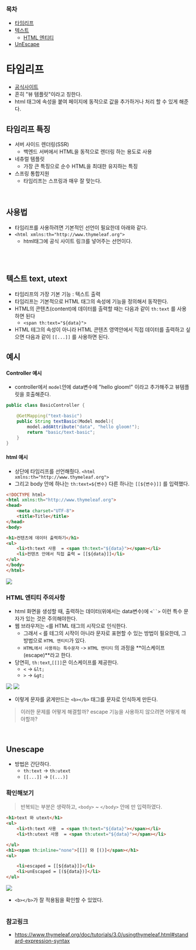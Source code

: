### 목차
 - [타임리프](#타임리프)
 - [텍스트](#텍스트-text,-utext)
   - [HTML 엔티티](#HTML-엔티티-주의사항)
 - [UnEscape](#Unescape)

# 타임리프
 - [공식사이트](https://www.thymeleaf.org/)
 - 흔히 "뷰 템플릿"이라고 칭한다.
 - html 태그에 속성을 붙여 페이지에 동적으로 값을 추가하거나 처리 할 수 있게 해준다.

## 타임리프 특징
 - 서버 사이드 렌더링(SSR)
   - 백엔드 서버에서 HTML을 동적으로 렌더링 하는 용도로 사용
 - 네츄럴 템플릿
   - 가장 큰 특징으로 순수 HTML을 최대한 유지하는 특징
 - 스프링 통합지원
   - 타임리프는 스프링과 매우 잘 맞는다.

<br>

## 사용법 
 - 타임리프를 사용하려면 기본적인 선언이 필요한데 아래와 같다.
 - `<html xmlns:th="http://www.thymeleaf.org">`
   - html태그에 공식 사이트 링크를 넣어주는 선언이다.

<br>
<br>




## 텍스트 text, utext
 - 타임리프의 가장 기본 기능 : 텍스트 출력
 - 타임리프는 기본적으로 HTML 태그의 속성에 기능을 정의해서 동작한다.
 - HTML의 콘텐츠(content)에 데이터를 출력할 때는 다음과 같이 `th:text` 를 사용하면 된다
   - `<span th:text="${data}">`
 - HTML 테그의 속성이 아니라 HTML 콘텐츠 영역안에서 직접 데이터를 출력하고 싶으면 다음과 같이 `[[...]]` 를 사용하면 된다.


## 예시

#### Controller 예시
- controller에서 `model`안에 data변수에 "hello gloom!" 이라고 추가해주고 뷰템플릿을 호출해준다.

```java
public class BasicController {

    @GetMapping("text-basic")
    public String textBasic(Model model){
        model.addAttribute("data", "hello gloom!");
        return "basic/text-basic";
    }
}

```

#### html 예시 
- 상단에 타임리프를 선언해줬다. `<html xmlns:th="http://www.thymeleaf.org">`
- 그리고 body 안에 하나는 `th:text=${변수}` 다른 하나는 `[[${변수}]]` 를 입력했다. 

```html
<!DOCTYPE html>
<html xmlns:th="http://www.thymeleaf.org">
<head>
    <meta charset="UTF-8">
    <title>Title</title>
</head>
<body>

<h1>컨텐츠에 데이터 출력하기</h1>
<ul>
    <li>th:text 사용  = <span th:text="${data}"></span></li>
    <li>컨텐츠 안에서 직접 출력 = [[${data}]]</li>
</ul>
</body>
</html>
```

<img src="https://user-images.githubusercontent.com/104331549/203462124-ceca3787-2e02-45c8-9bab-337a385eb466.png">

<br>

### HTML 엔티티 주의사항 
- html 화면을 생성할 때, 출력하는 데이터(위에서는 data변수)에 `<``>` 이런 특수 문자가 있는 것은 주의해야한다.
- 웹 브라우저는 `<`를 HTML 태그의 시작으로 인식한다. 
  - 그래서 `<` 를 테그의 시작이 아니라 문자로 표현할 수 있는 방법이 필요한데, 그 방법으로 `HTML 엔티티`가 있다.
  - `HTML에서 사용하는 특수문자` -> `HTML 엔티티` 의 과정을 **이스케이프(escape)**라고 한다.
- 당연히, `th:text`,`[[]]`은 이스케이프를 제공한다.
  - `<` -> `&lt;`
  - `>` -> `&gt;`
  
<img src="https://user-images.githubusercontent.com/104331549/203462918-826be578-de42-4161-98d6-d5d546234774.png">
<img src="https://user-images.githubusercontent.com/104331549/203462978-afe565ac-815e-4450-97ee-8771358bf18f.png">

 - 이렇게 문자를 굵게만드는 `<b></b>` 태그를 문자로 인식하게 만든다.

> 이러한 문제를 어떻게 해결할까?
> escape 기능을 사용하지 않으려면 어떻게 해야할까?

<br>

## Unescape
- 방법은 간단하다.
  - `th:text` -> `th:utext`
  - `[[...]]` -> `[(...)]`

### 확인해보기
> 반복되는 부분은 생략하고, `<body>` ~ `</body>` 안에 만 입력하였다. 
```html
<h1>text 와 utext</h1>
<ul>
    <li>th:text 사용  = <span th:text="${data}"></span></li>
    <li>th:utext 사용  = <span th:utext="${data}"></span></li>

</ul>
<h1><span th:inline="none">[[]] 와 [()]</span></h1>
<ul>

    <li>escaped = [[${data}]]</li>
    <li>unEscaped = [(${data})]</li>
</ul>
```
<img src="https://user-images.githubusercontent.com/104331549/203467209-286c09ec-9767-4b48-a1df-862f410cee78.png">

- `<b></b>`가 잘 적용됨을 확인할 수 있었다.

<img src="">

### 참고링크

 - https://www.thymeleaf.org/doc/tutorials/3.0/usingthymeleaf.html#standard-expression-syntax